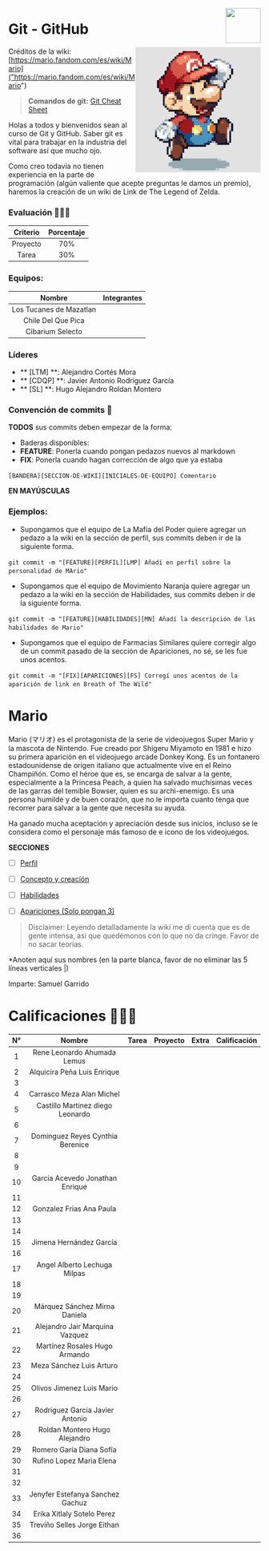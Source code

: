 <p>
  <img src="img/github.jpg" align = "right"  width="70" height="70" />
</p>

# Git - GitHub 

<p>
  <img src="img/MarioPixel.png" align = "right"  width="250"/>
</p>

Créditos de la wiki:  [https://mario.fandom.com/es/wiki/Mario]("https://mario.fandom.com/es/wiki/Mario")

> **Comandos de git:** [Git Cheat Sheet]("https://zelda.fandom.com/wiki/Link")

Holas a todos y bienvenidos sean al curso de Git y GitHub. Saber git es vital para trabajar en la industria del software así que mucho ojo.

Como creo todavía no tienen experiencia en la parte de programación (algún valiente que acepte preguntas le damos un premio), haremos la creación de un wiki de Link de The Legend of Zelda.
### Evaluación 🤖✍🏻

| Criterio | Porcentaje|
|:--------:|:---------:|
| Proyecto |    70%    |
| Tarea    |    30%    |

### Equipos:

| Nombre   		      | Integrantes                    |
|:--------------------:|:------------------------------:|
| Los Tucanes de Mazatlan |     |
| Chile Del Que Pica	    |     |
| Cibarium Selecto	      |     |

### Líderes

- ** [LTM] **: Alejandro Cortés Mora
- ** [CDQP] **: Javier Antonio Rodríguez García
- ** [SL] **: Hugo Alejandro Roldan Montero

### Convención de commits 👀

**TODOS** sus commits deben empezar de la forma: 

- Baderas disponibles: 
 - **FEATURE**: Ponerla cuando pongan pedazos nuevos al markdown
 - **FIX**: Ponerla cuando hagan corrección de algo que ya estaba

`[BANDERA][SECCION-DE-WIKI][INICIALES-DE-EQUIPO] Comentario`

**EN MAYÚSCULAS**

### Ejemplos: 

- Supongamos que el equipo de La Mafia del Poder quiere agregar un pedazo a la wiki en la sección de perfil, sus commits deben ir de la siguiente forma.

`git commit -m "[FEATURE][PERFIL][LMP] Añadí en perfil sobre la personalidad de MArio"`

- Supongamos que el equipo de Movimiento Naranja quiere agregar un pedazo a la wiki en la sección de Habilidades, sus commits deben ir de la siguiente forma.

`git commit -m "[FEATURE][HABILIDADES][MN] Añadí la descripción de las habilidades de Mario"`

- Supongamos que el equipo de Farmacias Similares quiere corregir algo de un commit pasado de la sección de Apariciones, no sé, se les fue unos acentos.

`git commit -m "[FIX][APARICIONES][FS] Corregí unos acentos de la aparición de link en Breath of The Wild"`



# Mario

Mario (マリオ) es el protagonista de la serie de videojuegos Super Mario y la mascota de Nintendo. Fue creado por Shigeru Miyamoto en 
1981 e hizo su primera aparición en el videojuego arcade Donkey Kong.
Es un fontanero estadounidense de origen italiano que actualmente vive en el Reino Champiñón. 
Como el héroe que es, se encarga de salvar a la gente, especialmente a la Princesa Peach, a quien ha salvado muchísimas veces de las garras del temible Bowser, 
quien es su archi-enemigo. Es una persona humilde y de buen corazón, que no le importa cuanto tenga que recorrer para salvar a la gente que necesita su ayuda.

Ha ganado mucha aceptación y apreciación desde sus inicios, incluso se le considera como el personaje más famoso de e icono de los videojuegos.


**SECCIONES**

- [ ] [Perfil]("Wiki/Perfil.md")
- [ ] [Concepto y creación](Wiki/ConceptoCreacion.md)
- [ ] [Habilidades](Wiki/Habilidades.md)
- [ ] [Apariciones (Solo pongan 3)](Wiki/Apariciones.md)


> Disclaimer: Leyendo detalladamente la wiki me di cuenta que es de gente intensa, así que quedémonos con lo que no da cringe. Favor de no sacar teorías.


*Anoten aquí sus nombres (en la parte blanca, favor de no eliminar las 5 líneas verticales |)

Imparte: Samuel Garrido

# Calificaciones 🥇🥈🥉
|**N°**|**Nombre**|**Tarea**|**Proyecto**|**Extra**|**Calificación**|
|:----:|:--------:|:-------:|:----------:|:--------------:|:---------:|
|1|Rene Leonardo Ahumada Lemus                   |||||
|2|Alquicira Peña Luis Enrique                       |||||
|3|                         |||||
|4| Carrasco Meza Alan Michel |||||
|5|   Castillo Martinez diego Leonardo                     |||||
|6|                         |||||
|7| Dominguez Reyes Cynthia Berenice                        |||||
|8|                         |||||
|9|                         |||||
|10| Garcia Acevedo Jonathan Enrique   |||||
|11|                         |||||
|12| Gonzalez Frias Ana Paula                        |||||
|13|                         |||||
|14|                         |||||
|15| Jimena Hernández García |||||
|16|                         |||||
|17|  Angel Alberto Lechuga Milpas                       |||||
|18|                         |||||
|19|                         |||||
|20|Márquez Sánchez Mirna Daniela   |||||
|21| Alejandro Jair Marquina Vazquez|||||
|22|Martínez Rosales Hugo Armando|||||
|23|Meza Sánchez Luis Arturo  |||||
|24|                         |||||
|25|Olivos Jimenez Luis Mario|||||
|26|                         |||||
|27|Rodriguez Garcia Javier Antonio|||||
|28|Roldan Montero Hugo Alejandro                         |||||
|29|Romero Garía Diana Sofía|||||
|30|Rufino Lopez Maria Elena |||||
|31|                         |||||
|32|                         |||||
|33|Jenyfer Estefanya Sanchez Gachuz|||||
|34|Erika Xitlaly Sotelo Perez|||||
|35|Treviño Selles Jorge Eithan|||||
|36|                         |||||

